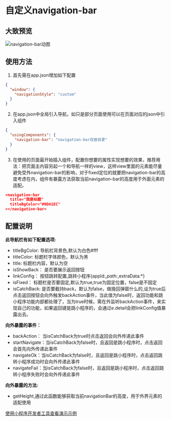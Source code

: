 # 自定义navigation-bar
## 大致预览
![navigation-bar动图](http://github.com/xw5/wx_miniapp_code_snippet/master/asstes/navigation-bar-img.gif)

## 使用方法

1. 首先需在app.json增加如下配置
```json
{
  "window": {
    "navigationStyle": "custom"
  }
}
```
2. 在app.json中全局引入导航，如只是部分页面使用可以在页面对应的json中引入组件
``` json
{
  "usingComponents": {
    "navigation-bar": "navigation-bar存放目录"
  }
}
```
3. 在使用的页面最开始插入组件，配置你想要的属性实现想要的效果，推荐用法：把页面主内容另起一个和导航一样的view，这样view里面的元素能尽量避免受外navigation-bar的影响，对于fixed定位的就要把navigation-bar的高度考虑在内，组件有暴露方法获取当前navigation-bar的高度用于外面元素的适配。
``` json
<navigation-bar
  title="我是标题"
  titleBgColor="#0DA1EC"
></navigation-bar>
```
## 配置说明
**此导航栏有如下配置选项:**

* titleBgColor:     导航栏背景色,默认为白色#fff
* titleColor:       标题栏字体颜色，默认为黑
* title:            标题栏内容，默认为空
* isShowBack：      是否要展示返回按钮
* linkConfig：      按钮跳转配置,跳转小程序{appId:*,path:*,extraData:*}
* isFixed：         标题栏是否要固定,默认为true,true为固定位置，false是不固定
* isCatchBack:      是否要截持back，默认为false，做挽回弹窗什么的,设为true后点击返回按钮会向外触发backAction事件，当此值为false时，返回功能和跳小程序功能内部都处理了，当为true时候，需在外监听backAction事件，来实现自己的功能，如果返回键是跳小程序的，会通过e.detail会把linkConfig值暴露出去。

**向外暴露的事件：**

* backAction： 当isCatchBack为true时点击返回会向外传递此事件
* startNavigate：当isCatchBack为false时，且返回是跳小程序时，点击返回会首先向外传递此事件
* navigateOk：当isCatchBack为false时，且返回是跳小程序时，点击返回跳转小程序成功时会向外传递此事件
* navigateFail：当isCatchBack为false时，且返回是跳小程序时，点击返回跳转小程序失败时会向外传递此事件

**向外暴露的方法:**

* getHeight,通过此函数能够获取当前navigationBar的高度，用于外界元素的适配使用

[使用小程序开发者工具查看演示示例](https://developers.weixin.qq.com/s/pPqMrfms7RaL)